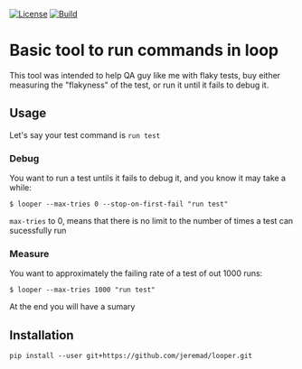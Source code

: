 [![License](https://img.shields.io/github/license/jeremad/looper.svg)](https://opensource.org/licenses/MIT)
[![Build](https://img.shields.io/travis/jeremad/looper/master.svg)](https://travis-ci.org/jeremad/looper)

# Basic tool to run commands in loop

This tool was intended to help QA guy like me with flaky tests, buy either measuring the "flakyness" of the test, or run it until it fails to debug it.

## Usage

Let's say your test command is `run test`


### Debug

You want to run a test untils it fails to debug it, and you know it may take a while:
```
$ looper --max-tries 0 --stop-on-first-fail "run test"
```

`max-tries` to 0, means that there is no limit to the number of times a test can sucessfully run

### Measure

You want to approximately the failing rate of a test of out 1000 runs:

```
$ looper --max-tries 1000 "run test"
```

At the end you will have a sumary

## Installation

`pip install --user git+https://github.com/jeremad/looper.git`
